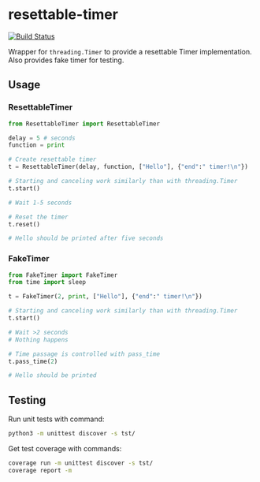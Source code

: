 # resettable-timer
[![Build Status](https://travis-ci.org/kangasta/resettable-timer.svg?branch=master)](https://travis-ci.org/kangasta/resettable-timer)

Wrapper for `threading.Timer` to provide a resettable Timer implementation. Also provides fake timer for testing.

## Usage

### ResettableTimer

```python
from ResettableTimer import ResettableTimer

delay = 5 # seconds
function = print

# Create resettable timer
t = ResettableTimer(delay, function, ["Hello"], {"end":" timer!\n"})

# Starting and canceling work similarly than with threading.Timer
t.start()

# Wait 1-5 seconds

# Reset the timer
t.reset()

# Hello should be printed after five seconds

```

### FakeTimer

```python
from FakeTimer import FakeTimer
from time import sleep

t = FakeTimer(2, print, ["Hello"], {"end":" timer!\n"})

# Starting and canceling work similarly than with threading.Timer
t.start()

# Wait >2 seconds
# Nothing happens

# Time passage is controlled with pass_time
t.pass_time(2)

# Hello should be printed

```

## Testing

Run unit tests with command:

```bash
python3 -m unittest discover -s tst/
```

Get test coverage with commands:
```bash
coverage run -m unittest discover -s tst/
coverage report -m
```
